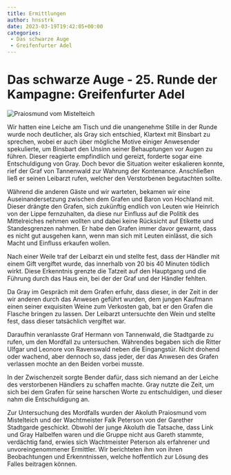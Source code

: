 ```yaml
---
title: Ermittlungen
author: hnsstrk
date: 2023-03-19T19:42:05+00:00
categories:
 - Das schwarze Auge
 - Greifenfurter Adel
---
```

# Das schwarze Auge - 25. Runde der Kampagne: Greifenfurter Adel

![Praiosmund vom Mistelteich](/uploads/token_Praiosmund_vom_Mistelteich.webp)

Wir hatten eine Leiche am Tisch und die unangenehme Stille in der Runde wurde noch deutlicher, als Gray sich entschied, Klartext mit Binsbart zu sprechen, wobei er auch über mögliche Motive einiger Anwesender spekulierte, um Binsbart den Unsinn seiner Behauptungen vor Augen zu führen. Dieser reagierte empfindlich und gereizt, forderte sogar eine Entschuldigung von Gray. Doch bevor die Situation weiter eskalieren konnte, rief der Graf von Tannenwald zur Wahrung der Kontenance. Anschließen ließ er seinen Leibarzt rufen, welcher den Verstorbenen begutachten sollte.

Während die anderen Gäste und wir warteten, bekamen wir eine Auseinandersetzung zwischen dem Grafen und Baron von Hochland mit. Dieser drängte den Grafen, sich zukünftig endlich von Leuten wie Heinrich von der Lippe fernzuhalten, da diese nur Einfluss auf die Politik des Mittelreiches nehmen wollten und dabei keine Rücksicht auf Etikette und Standesgrenzen nahmen. Er habe den Grafen immer davor gewarnt, dass es nicht gut ausgehen kann, wenn man sich mit Leuten einlässt, die sich Macht und Einfluss erkaufen wollen.

Nach einer Weile traf der Leibarzt ein und stellte fest, dass der Händler mit einem Gift vergiftet wurde, das innerhalb von 20 bis 40 Minuten tödlich wirkt. Diese Erkenntnis grenzte die Tatzeit auf den Hauptgang und die Führung durch das Haus ein, bei der der Graf und der Händler fehlten.

Da Gray im Gespräch mit dem Grafen erfuhr, dass dieser, in der Zeit in der wir anderen durch das Anwesen geführt wurden, dem jungen Kaufmann einen seiner exquisiten Weine zum Verkosten gab, bat er den Grafen die Flasche bringen zu lassen. Der Leibarzt untersuchte den Wein und stellte fest, dass dieser tatsächlich vergiftet war.

Daraufhin veranlasste Graf Hermann von Tannenwald, die Stadtgarde zu rufen, um den Mordfall zu untersuchen. Währendes begaben sich die Ritter Ulfgar und Leonore von Ravenswald neben die Eingangstür. Nicht drohend oder wachend, aber dennoch so, dass jeder, der das Anwesen des Grafen verlassen mochte an den Beiden vorbei musste.

In der Zwischenzeit sorgte Bender dafür, dass sich niemand an der Leiche des verstorbenen Händlers zu schaffen machte. Gray nutzte die Zeit, um sich bei dem Grafen für seine harschen Worte zu entschuldigen, und dieser nahm die Entschuldigung an.

Zur Untersuchung des Mordfalls wurden der Akoluth Praiosmund vom Mistelteich und der Wachtmeister Falk Peterson von der Garether Stadtgarde geschickt. Obwohl der junge Akoluth die Tatsache, dass Link und Gray Halbelfen waren und die Gruppe nicht aus Gareth stammte, verdächtig fand, erwies sich Wachtmeister Peterson als erfahrener und unvoreingenommener Ermittler. Wir berichteten ihm von ihren Beobachtungen und Erkenntnissen, welche hoffentlich zur Lösung des Falles beitragen können.